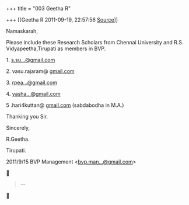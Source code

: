 +++
title = "003 Geetha R"

+++
[[Geetha R	2011-09-19, 22:57:56 [Source](https://groups.google.com/g/bvparishat/c/_CejD-YV9aI)]]



Namaskarah,

  

Please include these Research Scholars from Chennai University and R.S. Vidyapeetha,Tirupati as members in BVP.

  

1\. [s.su...@gmail.com]()

2\. vasu.rajaram@ [gmail.com](http://gmail.com)

3\. [rpea...@gmail.com]()

4\. [yasha...@gmail.com]()

5 .hari4kuttan@ [gmail.com](http://gmail.com) (sabdabodha in M.A.)

  

Thanking you Sir.

Sincerely,

R.Geetha.

Tirupati.

  

2011/9/15 BVP Management \<[bvp.man...@gmail.com]()\>  



> --  



